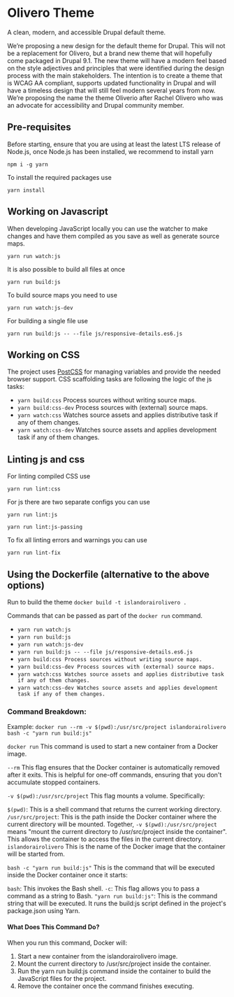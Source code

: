 # Olivero Theme
A clean, modern, and accessible Drupal default theme.

We’re proposing a new design for the default theme for Drupal. This will not be a replacement for Olivero, but a brand new theme that will hopefully come packaged in Drupal 9.1. The new theme will have a modern feel based on the style adjectives and principles that were identified during the design process with the main stakeholders. The intention is to create a theme that is WCAG AA compliant, supports updated functionality in Drupal and will have a timeless design that will still feel modern several years from now. We’re proposing the name  the theme Oliverio after Rachel Olivero who was an advocate for accessibility and Drupal community member.

## Pre-requisites
Before starting, ensure that you are using at least the latest LTS release of
Node.js, once Node.js has been installed, we recommend to install yarn
```
npm i -g yarn
```

To install the required packages use
```
yarn install
```

## Working on Javascript
When developing JavaScript locally you can use the watcher to make changes and
have them compiled as you save as well as generate source maps.

```
yarn run watch:js
```

It is also possible to build all files at once

```
yarn run build:js
```

To build source maps you need to use

```
yarn run watch:js-dev
```

For building a single file use

```
yarn run build:js -- --file js/responsive-details.es6.js
```

## Working on CSS
The project uses [PostCSS](https://postcss.org/) for managing variables and
provide the needed browser support. CSS scaffolding tasks are following the
logic of the js tasks:

  * `yarn build:css`
    Process sources without writing source maps.
  * `yarn build:css-dev`
    Process sources with (external) source maps.
  * `yarn watch:css`
    Watches source assets and applies distributive task if any of them changes.
  * `yarn watch:css-dev`
    Watches source assets and applies development task if any of them changes.

## Linting js and css
For linting compiled CSS use
```
yarn run lint:css
```

For js there are two separate configs you can use
```
yarn run lint:js

yarn run lint:js-passing
```

To fix all linting errors and warnings you can use
```
yarn run lint-fix
```

## Using the Dockerfile (alternative to the above options)
Run to build the theme
`docker build -t islandorairolivero .`

Commands that can be passed as part of the `docker run` command. 
 - `yarn run watch:js`
 - `yarn run build:js`
 - `yarn run watch:js-dev`
 - `yarn run build:js -- --file js/responsive-details.es6.js`
 - `yarn build:css Process sources without writing source maps.`
 - `yarn build:css-dev Process sources with (external) source maps.`
 - `yarn watch:css Watches source assets and applies distributive task if any of them changes.`
 - `yarn watch:css-dev Watches source assets and applies development task if any of them changes.`

### Command Breakdown:
Example: `docker run --rm -v $(pwd):/usr/src/project islandorairolivero bash -c "yarn run build:js"`

`docker run`
This command is used to start a new container from a Docker image.

`--rm`
This flag ensures that the Docker container is automatically removed after it exits. This is helpful for one-off commands, ensuring that you don't accumulate stopped containers.

`-v $(pwd):/usr/src/project`
This flag mounts a volume. Specifically:

`$(pwd)`: This is a shell command that returns the current working directory.
`/usr/src/project`: This is the path inside the Docker container where the current directory will be mounted.
Together, `-v $(pwd):/usr/src/project` means "mount the current directory to /usr/src/project inside the container". This allows the container to access the files in the current directory.
`islandorairolivero`
This is the name of the Docker image that the container will be started from.

`bash -c "yarn run build:js"`
This is the command that will be executed inside the Docker container once it starts:

`bash`: This invokes the Bash shell.
`-c`: This flag allows you to pass a command as a string to Bash.
`"yarn run build:js"`: This is the command string that will be executed. It runs the build:js script defined in the project's package.json using Yarn.

#### What Does This Command Do?
When you run this command, Docker will:
1. Start a new container from the islandorairolivero image.
1. Mount the current directory to /usr/src/project inside the container.
1. Run the yarn run build:js command inside the container to build the JavaScript files for the project.
1. Remove the container once the command finishes executing.